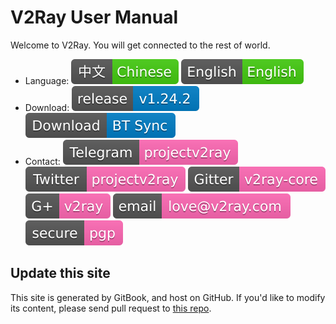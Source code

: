 # V2Ray User Manual

Welcome to V2Ray. You will get connected to the rest of world.

* Language: [![Chinese](resources/chinese.svg)](https://www.v2ray.com/) [![English](resources/english.svg)](https://www.v2ray.com/en/)
* Download: [![GitHub release](resources/github-release.svg)](https://github.com/v2ray/v2ray-core/releases/latest) [![BT Sync](resources/btsync.svg)](https://link.getsync.com/#f=v2ray&sz=19E6&t=1&s=6FLYZURKW4ZI5SIE55VJXTLNAMTMILCL&i=CER544EIJKHBENRLTK6JZ4X32OTPZDTQV&v=2.3)
* Contact: [![Telegram](resources/telegram.svg)](https://telegram.me/projectv2ray) [![Twitter](resources/twitter.svg)](https://twitter.com/projectv2ray) [![Gitter](resources/gitter.svg)](https://gitter.im/v2ray/v2ray-core) [![Google+](resources/gplus.svg)](https://plus.google.com/communities/118329549804626583700) [![Email](resources/email.svg)](mailto:love@v2ray.com) [![PGP 公钥](resources/pgp.svg)](chapter_00/pgp.md)

## Update this site
This site is generated by GitBook, and host on GitHub. If you'd like to modify its content, please send pull request to [this repo](https://github.com/v2ray/manual).

